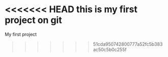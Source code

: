 <<<<<<< HEAD
this is my first project on git
=======
My first project
>>>>>>> 51cda950742800777a52fc5b383ac50c5b0c255f
